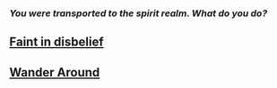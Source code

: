 ### ***You were transported to the spirit realm. What do you do?***
## [Faint in disbelief](../situations/END-just-a-dream.md)
## [Wander Around](../situations/END-little-boy.md)